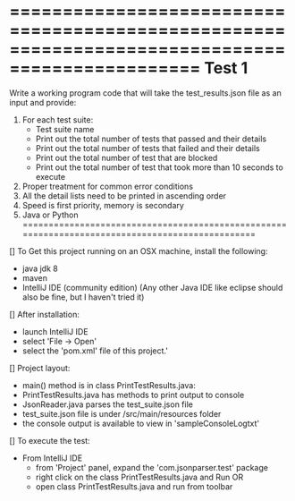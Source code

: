 ================================================================================================
Test 1
================================================================================================
Write a working program code that will take the test_results.json file as an input and provide:
1) For each test suite:
	- Test suite name
	- Print out the total number of tests that passed and their details
	- Print out the total number of tests that failed and their details
	- Print out the total number of test that are blocked
	- Print out the total number of test that took more than 10 seconds to execute
2) Proper treatment for common error conditions
3) All the detail lists need to be printed in ascending order
4) Speed is first priority, memory is secondary
5) Java or Python
================================================================================================


[] To Get this project running on an OSX machine, install the following:
- java jdk 8
- maven
- IntelliJ IDE (community edition) (Any other Java IDE like eclipse should also be fine, but I haven't tried it)


[] After installation:
- launch IntelliJ IDE
- select 'File -> Open'
- select the 'pom.xml' file of this project.'


[] Project layout:
- main() method is in class PrintTestResults.java:
- PrintTestResults.java has methods to print output to console
- JsonReader.java parses the test_suite.json file
- test_suite.json file is under /src/main/resources folder
- the console output is available to view in 'sampleConsoleLogtxt'


[] To execute the test:
- From IntelliJ IDE
    - from 'Project' panel, expand the 'com.jsonparser.test' package
    - right click on the class PrintTestResults.java and Run
    OR
    - open class PrintTestResults.java and run from toolbar

